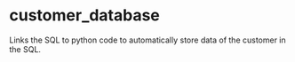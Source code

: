 # customer_database
Links the SQL to python code to automatically store data of the customer in the SQL.
